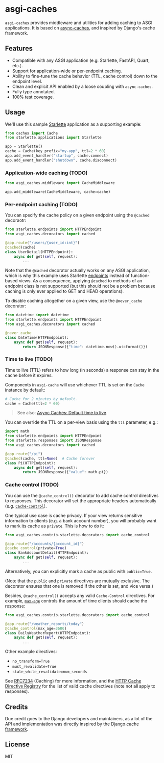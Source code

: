 # asgi-caches

`asgi-caches` provides middleware and utilities for adding caching to ASGI applications. It is based on [async-caches](https://rafalp.github.io/async-caches/), and inspired by Django's cache framework.

## Features

- Compatible with any ASGI application (e.g. Starlette, FastAPI, Quart, etc.).
- Support for application-wide or per-endpoint caching.
- Ability to fine-tune the cache behavior (TTL, cache control) down to the endpoint level.
- Clean and explicit API enabled by a loose coupling with `async-caches`.
- Fully type annotated.
- 100% test coverage.

## Usage

We'll use this sample [Starlette](https://www.starlete.io) application as a supporting example:

```python
from caches import Cache
from starlette.applications import Starlette

app = Starlette()
cache = Cache(key_prefix="my-app", ttl=2 * 60)
app.add_event_handler("startup", cache.connect)
app.add_event_handler("shutdown", cache.disconnect)
```

### Application-wide caching (TODO)

```python
from asgi_caches.middleware import CacheMiddleware

app.add_middleware(CacheMiddleware, cache=cache)
```

### Per-endpoint caching (TODO)

You can specify the cache policy on a given endpoint using the `@cached` decoraotr:

```python
from starlette.endpoints import HTTPEndpoint
from asgi_caches.decorators import cached

@app.route("/users/{user_id:int}")
@cached(cache)
class UserDetail(HTTPEndpoint):
    async def get(self, request):
        ...
```

Note that the `@cached` decorator actually works on any ASGI application, which is why this example uses Starlette [endpoints](https://www.starlette.io/endpoints/) instead of function-based views. As a consequence, applying `@cached` to methods of an endpoint class is not supported (but this should not be a problem because caching is only ever applied to GET and HEAD operations).

To disable caching altogether on a given view, use the `@never_cache` decorator:

```python
from datetime import datetime
from starlette.endpoints import HTTPEndpoint
from asgi_caches.decorators import cached

@never_cache
class DateTime(HTTPEndpoint):
    async def get(self, request):
        return JSONResponse({"time": datetime.now().utcformat()})
```

### Time to live (TODO)

Time to live (TTL) refers to how long (in seconds) a response can stay in the cache before it expires.

Components in `asgi-cache` will use whichever TTL is set on the `Cache` instance by default:

```python
# Cache for 2 minutes by default.
cache = Cache(ttl=2 * 60)
```

> See also: [Async Caches: Default time to live](https://rafalp.github.io/async-caches/backends/#default-time-to-live).

You can override the TTL on a per-view basis using the `ttl` parameter, e.g.:

```python
import math
from starlette.endpoints import HTTPEndpoint
from starlette.responses import JSONResponse
from asgi_caches.decorators import cached

@app.route("/pi")
@cached(cache, ttl=None)  # Cache forever
class Pi(HTTPEndpoint):
    async def get(self, request):
        return JSONResponse({"value": math.pi})
```

### Cache control (TODO)

You can use the `@cache_control()` decorator to add cache control directives to responses. This decorator will set the appropriate headers automatically (e.g. [`Cache-Control`](https://developer.mozilla.org/en-US/docs/Web/HTTP/Headers/Cache-Control)).

One typical use case is cache privacy. If your view returns sensitive information to clients (e.g. a bank account number), you will probably want to mark its cache as `private`. This is how to do it:

```python
from asgi_caches.contrib.starlette.decorators import cache_control

@app.route("/accounts/{account_id}")
@cache_control(private=True)
class BankAccountDetail(HTTPEndpoint):
    async def get(self, request):
        ...
```

Alternatively, you can explicitly mark a cache as public with `public=True`.

(Note that the `public` and `private` directives are mutually exclusive. The decorator ensures that one is removed if the other is set, and vice versa.)

Besides, `@cache_control()` accepts any valid `Cache-Control` directives. For example, [`max-age`](https://tools.ietf.org/html/rfc7234.html#section-5.2.2.8) controls the amount of time clients should cache the response:

```python
from asgi_caches.contrib.starlette.decorators import cache_control

@app.route("/weather_reports/today")
@cache_control(max_age=3600)
class DailyWeatherReport(HTTPEndpoint):
    async def get(self, request):
        ...
```

Other example directives:

- `no_transform=True`
- `must_revalidate=True`
- `stale_while_revalidate=num_seconds`

See [RFC7234](https://tools.ietf.org/html/rfc7234.html) (Caching) for more information, and the [HTTP Cache Directive Registry](https://www.iana.org/assignments/http-cache-directives/http-cache-directives.xhtml) for the list of valid cache directives (note not all apply to responses).

## Credits

Due credit goes to the Django developers and maintainers, as a lot of the API and implementation was directly inspired by the [Django cache framework](https://docs.djangoproject.com/en/2.2/topics/cache/).

## License

MIT
